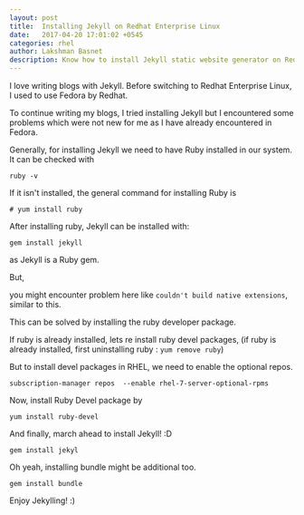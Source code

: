 ```yaml
---
layout: post
title:  Installing Jekyll on Redhat Enterprise Linux 
date:   2017-04-20 17:01:02 +0545
categories: rhel
author: Lakshman Basnet
description: Know how to install Jekyll static website generator on Redhat Enterprise Linux | Redhat Enterpise Linux Blog , How to
---
```


I love writing blogs with Jekyll. Before switching to Redhat Enterprise Linux, I used to use Fedora by Redhat. 

To continue writing my blogs, I tried installing Jekyll but I encountered some problems which were not new for me as I have already encountered in Fedora.

Generally, for installing Jekyll we need to have Ruby installed in our system. It can be checked with 

	ruby -v

If it isn't installed, the general command for installing Ruby is

	# yum install ruby

After installing ruby, Jekyll can be installed with:

	gem install jekyll

as Jekyll is a Ruby gem.

But,

you might encounter problem here like `couldn't build native extensions`, similar to this. 

This can be solved by installing the ruby developer package.

If ruby is already installed, lets re install ruby devel packages, (if ruby is already installed, first uninstalling ruby : `yum remove ruby`)

But to install devel packages in RHEL, we need to enable the optional repos.

	subscription-manager repos  --enable rhel-7-server-optional-rpms

Now, install Ruby Devel package by

	yum install ruby-devel

And finally, march ahead to install Jekyll! :D

	gem install jekyl

Oh yeah, installing bundle might be additional too.

	gem install bundle


Enjoy Jekylling! :)
